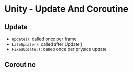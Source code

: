 # Unity - Update And Coroutine

## Update

- `Update()`: called once per frame
- `LateUpdate()`: called after Update()
- `FixedUpdate()`: called once per physics update

## Coroutine

